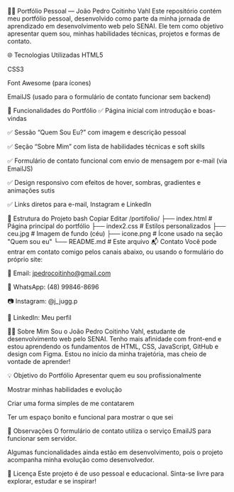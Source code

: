 🧑‍💻 Portfólio Pessoal — João Pedro Coitinho Vahl
Este repositório contém meu portfólio pessoal, desenvolvido como parte da minha jornada de aprendizado em desenvolvimento web pelo SENAI. Ele tem como objetivo apresentar quem sou, minhas habilidades técnicas, projetos e formas de contato.

🌐 Tecnologias Utilizadas
HTML5

CSS3

Font Awesome (para ícones)

EmailJS (usado para o formulário de contato funcionar sem backend)

🎯 Funcionalidades do Portfólio
✅ Página inicial com introdução e boas-vindas

✅ Sessão “Quem Sou Eu?” com imagem e descrição pessoal

✅ Seção “Sobre Mim” com lista de habilidades técnicas e soft skills

✅ Formulário de contato funcional com envio de mensagem por e-mail (via EmailJS)

✅ Design responsivo com efeitos de hover, sombras, gradientes e animações sutis

✅ Links diretos para e-mail, Instagram e LinkedIn

📁 Estrutura do Projeto
bash
Copiar
Editar
/portifolio/
├── index.html           # Página principal do portfólio
├── index2.css           # Estilos personalizados
├── ceu.jpg              # Imagem de fundo (céu)
├── icone.png            # Ícone usado na seção "Quem sou eu"
└── README.md            # Este arquivo
📬 Contato
Você pode entrar em contato comigo pelos canais abaixo, ou usando o formulário do próprio site:

📧 Email: jpedrocoitinho@gmail.com

📱 WhatsApp: (48) 99846-8696

📷 Instagram: @j_jugg.p

💼 LinkedIn: Meu perfil

👨‍🎓 Sobre Mim
Sou o João Pedro Coitinho Vahl, estudante de desenvolvimento web pelo SENAI. Tenho mais afinidade com front-end e estou aprendendo os fundamentos de HTML, CSS, JavaScript, GitHub e design com Figma. Estou no início da minha trajetória, mas cheio de vontade de aprender!

💡 Objetivo do Portfólio
Apresentar quem eu sou profissionalmente

Mostrar minhas habilidades e evolução

Criar uma forma simples de me contatarem

Ter um espaço bonito e funcional para mostrar o que sei

📌 Observações
O formulário de contato utiliza o serviço EmailJS para funcionar sem servidor.

Algumas funcionalidades ainda estão em desenvolvimento, pois o projeto acompanha minha evolução como desenvolvedor.

📝 Licença
Este projeto é de uso pessoal e educacional. Sinta-se livre para explorar, estudar e se inspirar!
